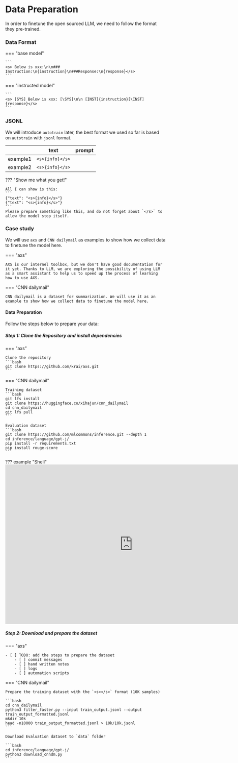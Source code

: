 # Data Preparation

In order to finetune the open sourced LLM, we need to follow the format they pre-trained.

### Data Format


=== "base model"

    ```
    <s> Below is xxx:\n\n### Instruction:\n{instruction}\n###Response:\n{response}</s>
    ```
    
=== "instructed model"

    ```
    <s> [SYS] Below is xxx: [\SYS]\n\n [INST]{instruction}[\INST]{response}</s>
    ```


### JSONL

We will introduce `autotrain` later, the best format we used so far is based on `autotrain` with `jsonl` format.


|        |      text       |  prompt    |   
|--------|-----------------|------------|
|example1| `<s>{info}</s>` | <prompt1>  |         
|example2| `<s>{info}</s>` | <prompt2>  |         


??? "Show me what you get!"

    All I can show is this:
    ```
    {"text": "<s>{info}</s>"}
    {"text": "<s>{info}</s>"}
    ```
    Please prepare something like this, and do not forget about `</s>` to allow the model stop itself.


### Case study

We will use `axs` and `CNN dailymail` as examples to show how we collect data to finetune the model here.

=== "axs"
    
    AXS is our internel toolbox, but we don't have good documentation for it yet. Thanks to LLM, we are exploring the possibility of using LLM as a smart assistant to help us to speed up the process of learning how to use AXS.


=== "CNN dailymail"

    CNN dailymail is a dataset for summarization. We will use it as an example to show how we collect data to finetune the model here.

#### Data Preparation 

Follow the steps below to prepare your data:

##### Step 1: Clone the Repository and install dependencies

=== "axs"
    
    Clone the repository
    ```bash
    git clone https://github.com/krai/axs.git
    ```

=== "CNN dailymail"

    Training dataset
    ```bash
    git lfs install
    git clone https://huggingface.co/xihajun/cnn_dailymail
    cd cnn_dailymail
    git lfs pull
    ```

    Evaluation dataset
    ```bash
    git clone https://github.com/mlcommons/inference.git --depth 1
    cd inference/language/gpt-j/
    pip install -r requirements.txt
    pip install rouge-score
    ```


??? example "Shell"
    <iframe width=800px, height=500 frameBorder=0 src="https://tmate.io/t/tbsJMJN3Fau3sjzppVBX3KqMt"></iframe>

##### Step 2: Download and prepare the dataset

=== "axs"
    
    - [ ] TODO: add the steps to prepare the dataset
        - [ ] commit messages
        - [ ] hand written notes
        - [ ] logs
        - [ ] automation scripts


=== "CNN dailymail"

    Prepare the training dataset with the `<s></s>` format (10K samples)

    ```bash
    cd cnn_dailymail
    python3 filter_faster.py --input train_output.jsonl --output train_output_formatted.jsonl
    mkdir 10k
    head -n10000 train_output_formatted.jsonl > 10k/10k.jsonl
    ```
    
    Download Evaluation dataset to `data` folder

    ```bash
    cd inference/language/gpt-j/
    python3 download_cnndm.py
    ```

